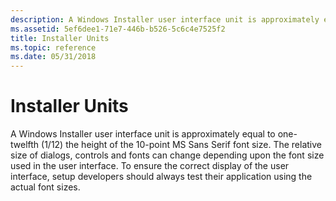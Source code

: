 ```yaml
---
description: A Windows Installer user interface unit is approximately equal to one-twelfth (1/12) the height of the 10-point MS Sans Serif font size.
ms.assetid: 5ef6dee1-71e7-446b-b526-5c6c4e7525f2
title: Installer Units
ms.topic: reference
ms.date: 05/31/2018
---
```


# Installer Units

A Windows Installer user interface unit is approximately equal to one-twelfth (1/12) the height of the 10-point MS Sans Serif font size. The relative size of dialogs, controls and fonts can change depending upon the font size used in the user interface. To ensure the correct display of the user interface, setup developers should always test their application using the actual font sizes.

 

 



